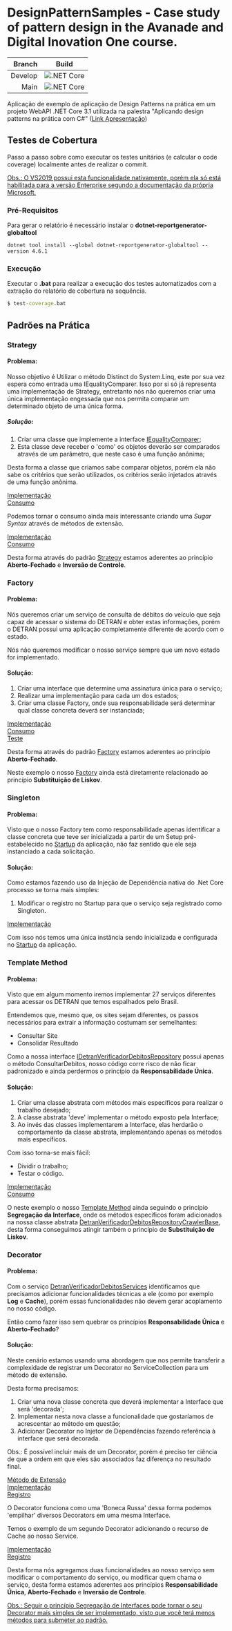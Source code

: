 # DesignPatternSamples  - Case study of pattern design in the Avanade and Digital Inovation One course.
|Branch|Build|
|-:|-|
|Develop|![.NET Core](https://github.com/fructuoso/DesignPatternSamples/workflows/.NET%20Core/badge.svg?branch=develop)|
|Main|![.NET Core](https://github.com/fructuoso/DesignPatternSamples/workflows/.NET%20Core/badge.svg?branch=main)|

Aplicação de exemplo de aplicação de Design Patterns na prática em um projeto WebAPI .NET Core 3.1 utilizada na palestra "Aplicando design patterns na prática com C#" ([Link Apresentação](Apresenta%C3%A7%C3%A3o/Aplicando%20design%20patterns%20na%20pr%C3%A1tica%20com%20C%23.pdf))

## Testes de Cobertura

Passo a passo sobre como executar os testes unitários (e calcular o code coverage) localmente antes de realizar o commit.

<u>Obs.: O VS2019 possui esta funcionalidade nativamente, porém ela só está habilitada para a versão Enterprise segundo a [documentação](https://docs.microsoft.com/pt-br/visualstudio/test/using-code-coverage-to-determine-how-much-code-is-being-tested?view=vs-2019) da própria Microsoft.</u>

### Pré-Requisitos

Para gerar o relatório é necessário instalar o **dotnet-reportgenerator-globaltool**

```script
dotnet tool install --global dotnet-reportgenerator-globaltool --version 4.6.1
````

### Execução

Executar o **.bat** para realizar a execução dos testes automatizados com a extração do relatório de cobertura na sequência.

```bat
$ test-coverage.bat
```

## Padrões na Prática

### Strategy

#### Problema:

Nosso objetivo é Utilizar o método Distinct do System.Linq, este por sua vez espera como entrada uma IEqualityComparer. Isso por si só já representa uma implementação de Strategy, entretanto nós não queremos criar uma única implementação engessada que nos permita comparar um determinado objeto de uma única forma.

##### Solução:

1. Criar uma classe que implemente a interface [IEqualityComparer](https://docs.microsoft.com/pt-br/dotnet/api/system.collections.generic.iequalitycomparer-1?view=netcore-3.1);
2. Esta classe deve receber o 'como' os objetos deverão ser comparados através de um parâmetro, que neste caso é uma função anônima;

Desta forma a classe que criamos sabe comparar objetos, porém ela não sabe os critérios que serão utilizados, os critérios serão injetados através de uma função anônima.

[Implementação](src/Workbench.Comparer/GenericComparerFactory.cs)\
[Consumo](src/Workbench.GenericComparer.Tests/GenericComparerFactoryTest.cs#L27)

Podemos tornar o consumo ainda mais interessante criando uma *Sugar Syntax* através de métodos de extensão.

[Implementação](src/Workbench.Linq.Extensions/DistinctExtensions.cs)\
[Consumo](src/Workbench.Linq.Extensions.Tests/DistinctExtensionsTests.cs#L26)

Desta forma através do padrão [Strategy](#strategy) estamos aderentes ao princípio **Aberto-Fechado** e **Inversão de Controle**.

### Factory

#### Problema: 

Nós queremos criar um serviço de consulta de débitos do veículo que seja capaz de acessar o sistema do DETRAN e obter estas informações, porém o DETRAN possui uma aplicação completamente diferente de acordo com o estado.

Nós não queremos modificar o nosso serviço sempre que um novo estado for implementado.

#### Solução:

1. Criar uma interface que determine uma assinatura única para o serviço;
2. Realizar uma implementação para cada um dos estados;
3. Criar uma classe Factory, onde sua responsabilidade será determinar qual classe concreta deverá ser instanciada;

[Implementação](src/Infra.Repository.Detran/DetranVerificadorDebitosFactory.cs)\
[Consumo](src/Application/Implementations/DetranVerificadorDebitosServices.cs#L20)\
[Teste](src/Infra.Repository.Detran.Tests/DetranVerificadorDebitosFactoryTests.cs#L22)

Desta forma através do padrão [Factory](#factory) estamos aderentes ao princípio **Aberto-Fechado**.

Neste exemplo o nosso [Factory](#factory) ainda está diretamente relacionado ao princípio **Substituição de Liskov**.

### Singleton

#### Problema:

Visto que o nosso Factory tem como responsabilidade apenas identificar a classe concreta que teve ser inicializada a partir de um Setup pré-estabelecido no [Startup](src/WebAPI/Startup.cs#L130) da aplicação, não faz sentido que ele seja instanciado a cada solicitação.

#### Solução:

Como estamos fazendo uso da Injeção de Dependência nativa do .Net Core processo se torna mais simples:

1. Modificar o registro no Startup para que o serviço seja registrado como Singleton.

[Implementação](src/WebAPI/Startup.cs#L111)

Com isso nós temos uma única instância sendo inicializada e configurada no [Startup](src/WebAPI/Startup.cs#L130) da aplicação.

### Template Method

#### Problema:

Visto que em algum momento iremos implementar 27 serviços diferentes para acessar os DETRAN que temos espalhados pelo Brasil.

Entendemos que, mesmo que, os sites sejam diferentes, os passos necessários para extrair a informação costumam ser semelhantes:

* Consultar Site
* Consolidar Resultado

Como a nossa interface [IDetranVerificadorDebitosRepository](src/Application/Repository/IDetranVerificadorDebitosRepository.cs) possui apenas o método ConsultarDebitos, nosso código corre risco de não ficar padronizado e ainda perdermos o princípio da **Responsabilidade Única**.

#### Solução:

1. Criar uma classe abstrata com métodos mais específicos para realizar o trabalho desejado;
2. A classe abstrata 'deve' implementar o método exposto pela Interface;
3. Ao invés das classes implementarem a Interface, elas herdarão o comportamento da classe abstrata, implementando apenas os métodos mais específicos.

Com isso torna-se mais fácil:
* Dividir o trabalho;
* Testar o código.

[Implementação](src/Infra.Repository.Detran/DetranVerificadorDebitosRepositoryCrawlerBase.cs)\
[Consumo](src/Infra.repository.detran/DetranPEVerificadorDebitosRepository.cs)

O neste exemplo o nosso [Template Method](#template-method) ainda seguindo o princípio **Segregação da Interface**, onde os métodos específicos foram adicionados na nossa classe abstrata [DetranVerificadorDebitosRepositoryCrawlerBase](src/Repository.Detran/../Infra.Repository.Detran/DetranVerificadorDebitosRepositoryCrawlerBase.cs), desta forma conseguimos atingir também o princípio de **Substituição de Liskov**.

### Decorator

#### Problema: 

Com o serviço [DetranVerificadorDebitosServices](src/Application/Implementations/DetranVerificadorDebitosServices.cs) identificamos que precisamos adicionar funcionalidades técnicas a ele (como por exemplo **Log** e **Cache**), porém essas funcionalidades não devem gerar acoplamento no nosso código.

Então como fazer isso sem quebrar os princípios **Responsabilidade Única** e **Aberto-Fechado**?

#### Solução:

Neste cenário estamos usando uma abordagem que nos permite transferir a complexidade de registrar um Decorator no ServiceCollection para um método de extensão.

Desta forma precisamos:

1. Criar uma nova classe concreta que deverá implementar a Interface que será 'decorada';
2. Implementar nesta nova classe a funcionalidade que gostaríamos de acrescentar ao método em questão;
3. Adicionar Decorator no Injetor de Dependências fazendo referência à interface que será decorada.

Obs.: É possível incluir mais de um Decorator, porém é preciso ter ciência de que a ordem em que eles são associados faz diferença no resultado final.

[Método de Extensão](src/Workbench.DependencyInjection.Extensions/ServiceCollectionExtensions.cs#L10)\
[Implementação](src/Application/Decorators/DetranVerificadorDebitosDecoratorLogger.cs#L23)\
[Registro](src/WebAPI/Startup.cs#L110)

O Decorator funciona como uma 'Boneca Russa' dessa forma podemos 'empilhar' diversos Decorators em uma mesma Interface.

Temos o exemplo de um segundo Decorator adicionando o recurso de Cache ao nosso Service.

[Implementação](src/Application/Decorators/DetranVerificadorDebitosDecoratorCache.cs#L25)\
[Registro](src/WebAPI/Startup.cs#L09)

Desta forma nós agregamos duas funcionalidades ao nosso serviço sem modificar o comportamento do serviço, ou modificar quem chama o serviço, desta forma estamos aderentes aos princípios **Responsabilidade Única**, **Aberto-Fechado** e **Inversão de Controle**.

<u>Obs.: Seguir o princípio Segregação de Interfaces pode tornar o seu Decorator mais simples de ser implementado, visto que você terá menos métodos para submeter ao padrão.</u>
